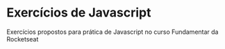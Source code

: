 # Exercícios de Javascript

Exercícios propostos para prática de Javascript no curso Fundamentar da Rocketseat

